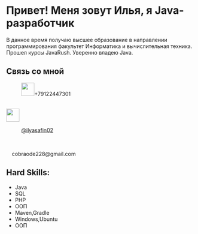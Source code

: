 
<h1>Привет! Меня зовут Илья, я Java-разработчик</h1>

<p>
	В данное время получаю высшее образование в направлении программирования факультет Информатика и вычислительная техника.
	Прошел курсы JavaRush.
	Уверенно владею Java.
</p>

<h2>Cвязь со мной</h2>

<dir><img height=35 src="https://img.shields.io/badge/Telegram-2CA5E0?style=for-the-badge&logo=telegram&logoColor=white"/>+79122447301</dir></br>
<img height=35 src="https://img.shields.io/badge/WhatsApp-25D366?style=for-the-badge&logo=whatsapp&logoColor=white"/></a>
<dir><a href="https://t.me/ilyasafin02">@ilyasafin02</a></dir></br>

<p><img height=15 src="https://img.shields.io/badge/Gmail-D14836?style=for-the-badge&logo=gmail&logoColor=white"/></a>cobraode228@gmail.com</p>


<h2>Hard Skills:</h2>
<ul>
     <li>Java</li>
     <li>SQL</li>
     <li>PHP</li>
     <li>ООП</li>
     <li>Maven,Gradle</li>
     <li>Windows,Ubuntu</li>
     <li>ООП</li>
   </ul>

	